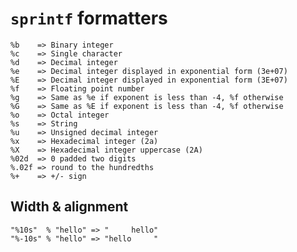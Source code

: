 # `sprintf` formatters

    %b    => Binary integer
    %c    => Single character
    %d    => Decimal integer
    %e    => Decimal integer displayed in exponential form (3e+07)
    %E    => Decimal integer displayed in exponential form (3E+07)
    %f    => Floating point number
    %g    => Same as %e if exponent is less than -4, %f otherwise
    %G    => Same as %E if exponent is less than -4, %f otherwise
    %o    => Octal integer
    %s    => String
    %u    => Unsigned decimal integer
    %x    => Hexadecimal integer (2a)
    %X    => Hexadecimal integer uppercase (2A)
    %02d  => 0 padded two digits
    %.02f => round to the hundredths
    %+    => +/- sign

## Width & alignment

    "%10s"  % "hello" => "     hello"
    "%-10s" % "hello" => "hello     "
